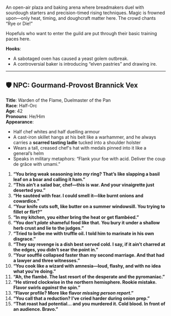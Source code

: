 An open-air plaza and baking arena where breadmakers duel with sourdough starters and precision-timed rising techniques. Magic is frowned upon—only heat, timing, and doughcraft matter here. The crowd chants “Rye or Die!”

Hopefuls who want to enter the guild are put through their basic training paces here.

**Hooks**:
- A sabotaged oven has caused a yeast golem outbreak.
- A controversial baker is introducing “elven pastries” and drawing ire.

---

## 🛡️ NPC: Gourmand-Provost Brannick Vex

**Title**: Warden of the Flame, Duelmaster of the Pan  
**Race**: Half-Orc  
**Age**: 42  
**Pronouns**: He/Him  
**Appearance**:

- Half chef whites and half duelling armour
- A cast-iron skillet hangs at his belt like a warhammer, and he always carries a **scarred tasting ladle** tucked into a shoulder holster
- Wears a tall, creased chef's hat with medals pinned into it like a general’s helm
- Speaks in military metaphors: “Flank your foe with acid. Deliver the coup de grâce with umami.”

1. **“You bring weak seasoning into _my_ ring? That’s like slapping a basil leaf on a boar and calling it ham.”**
2. **“This ain’t a salad bar, chef—this is war. And your vinaigrette just deserted you.”**
3. **“He sautéed with fear. I could smell it—like burnt onions and cowardice.”**
4. **“Your knife cuts soft, like butter on a summer windowsill. You trying to fillet or flirt?”**
5. **“In my kitchen, you either bring the heat or get flambéed.”**
6. **“You don’t _plate_ shameful food like that. You bury it under a shallow herb crust and lie to the judges.”**
7. **“Tried to bribe me with truffle oil. I told him to marinate in his own disgrace.”**
8. **“They say revenge is a dish best served cold. I say, if it ain’t charred at the edges, you didn’t sear the point in.”**
9. **“Your soufflé collapsed faster than my second marriage. And that had a lawyer and three witnesses.”**
10. **“You cook like a wizard with amnesia—loud, flashy, and with no idea what you're doing.”**
11. **“Ah, the flambé. The last resort of the desperate and the pyromaniac.”**
12. **“He stirred clockwise in the northern hemisphere. Rookie mistake. Flavor swirls _against_ the spin.”**
13. **“Flavor profile? More like flavor _missing person report_.”**
14. **“You call that a reduction? I’ve cried harder during onion prep.”**
15. **“That roast had potential… and you murdered it. Cold blood. In front of an audience. Bravo.”**

